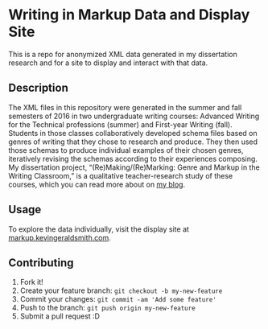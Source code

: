 # Writing in Markup Data and Display Site
This is a repo for anonymized XML data generated in my dissertation research and for a site to display and interact with that data.

## Description
The XML files in this repository were generated in the summer and fall semesters of 2016 in two undergraduate writing courses: Advanced Writing for the Technical professions (summer) and First-year Writing (fall). Students in those classes collaboratively developed schema files based on genres of writing that they chose to research and produce. They then used those schemas to produce individual examples of their chosen genres, iteratively revising the schemas according to their experiences composing. My dissertation project, “(Re)Making/(Re)Marking: Genre and Markup in the Writing Classroom,” is a qualitative teacher-research study of these courses, which you can read more about on [my blog](http://kevingeraldsmith.com).


## Usage

To explore the data individually, visit the display site at [markup.kevingeraldsmith.com](http://markup.kevingeraldsmith.com).

## Contributing

1. Fork it!
2. Create your feature branch: `git checkout -b my-new-feature`
3. Commit your changes: `git commit -am 'Add some feature'`
4. Push to the branch: `git push origin my-new-feature`
5. Submit a pull request :D
